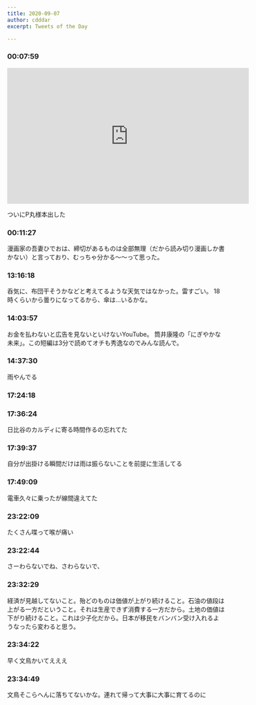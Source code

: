 ```yaml
---
title: 2020-09-07
author: cdddar
excerpt: Tweets of the Day

---
```


### 00:07:59

<iframe width="560" height="315" src="https://www.youtube.com/embed/WbdmYq8ApZE" frameborder="0" allow="accelerometer; autoplay; encrypted-media; gyroscope; picture-in-picture" allowfullscreen></iframe>

ついにP丸様本出した

### 00:11:27

漫画家の吾妻ひでおは、締切があるものは全部無理（だから読み切り漫画しか書かない）と言っており、むっちゃ分かる～～って思った。

### 13:16:18

呑気に、布団干そうかなどと考えてるような天気ではなかった。雷すごい。
18時くらいから曇りになってるから、傘は…いるかな。

### 14:03:57

お金を払わないと広告を見ないといけないYouTube。
筒井康隆の「にぎやかな未来」。この短編は3分で読めてオチも秀逸なのでみんな読んで。

### 14:37:30

雨やんでる

### 17:24:18

<blockquote class="twitter-tweet"><p lang="ja" dir="ltr"></p><a href="https://twitter.com/migzou/status/1302428013066240000?ref_src=twsrc%5Etfw"></a></blockquote><script async src="https://platform.twitter.com/widgets.js" charset="utf-8"></script>
<blockquote class="twitter-tweet"><p lang="ja" dir="ltr"></p><a href="https://twitter.com/Kaedeko111/status/1302441392350715904?ref_src=twsrc%5Etfw"></a></blockquote><script async src="https://platform.twitter.com/widgets.js" charset="utf-8"></script>

### 17:36:24

日比谷のカルディに寄る時間作るの忘れてた

### 17:39:37

自分が出掛ける瞬間だけは雨は振らないことを前提に生活してる

### 17:49:09

電車久々に乗ったが線間違えてた

### 23:22:09

たくさん喋って喉が痛い

### 23:22:44

さーわらないでね、さわらないで、

### 23:32:29

経済が見越してないこと。殆どのものは価値が上がり続けること。石油の値段は上がる一方だということ。それは生産できず消費する一方だから。土地の価値は下がり続けること。これは少子化だから。日本が移民をバンバン受け入れるようなったら変わると思う。

### 23:34:22

早く文鳥かいてえええ

### 23:34:49

文鳥そこらへんに落ちてないかな。連れて帰って大事に大事に育てるのに
